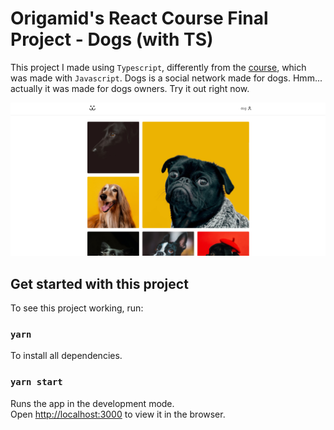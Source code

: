 # Origamid's React Course Final Project - Dogs (with TS)

This project I made using `Typescript`, differently from the [course]("https://www.origamid.com/curso/react-completo/"), which was made with `Javascript`.
Dogs is a social network made for dogs. Hmm... actually it was made for dogs owners. Try it out right now.

![Dogs](dogs.jpg)

## Get started with this project

To see this project working, run:

### `yarn`

To install all dependencies.

### `yarn start`

Runs the app in the development mode.\
Open [http://localhost:3000](http://localhost:3000) to view it in the browser.
